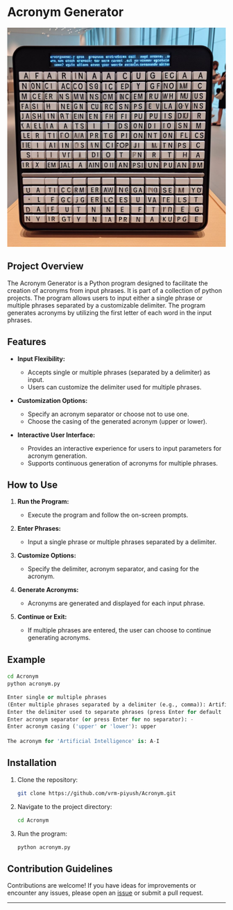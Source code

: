 # Acronym Generator

![acronym](image.png)

## Project Overview

The Acronym Generator is a Python program designed to facilitate the creation of acronyms from input phrases. It is part of a collection of python projects. The program allows users to input either a single phrase or multiple phrases separated by a customizable delimiter. The program generates acronyms by utilizing the first letter of each word in the input phrases.

## Features

- **Input Flexibility:**

  - Accepts single or multiple phrases (separated by a delimiter) as input.
  - Users can customize the delimiter used for multiple phrases.

- **Customization Options:**

  - Specify an acronym separator or choose not to use one.
  - Choose the casing of the generated acronym (upper or lower).

- **Interactive User Interface:**
  - Provides an interactive experience for users to input parameters for acronym generation.
  - Supports continuous generation of acronyms for multiple phrases.

## How to Use

1. **Run the Program:**

   - Execute the program and follow the on-screen prompts.

2. **Enter Phrases:**

   - Input a single phrase or multiple phrases separated by a delimiter.

3. **Customize Options:**

   - Specify the delimiter, acronym separator, and casing for the acronym.

4. **Generate Acronyms:**

   - Acronyms are generated and displayed for each input phrase.

5. **Continue or Exit:**
   - If multiple phrases are entered, the user can choose to continue generating acronyms.

## Example

```bash
cd Acronym
python acronym.py
```

```python
Enter single or multiple phrases
(Enter multiple phrases separated by a delimiter (e.g., comma)): Artificial Intelligence
Enter the delimiter used to separate phrases (press Enter for default ','):
Enter acronym separator (or press Enter for no separator): -
Enter acronym casing ('upper' or 'lower'): upper

The acronym for 'Artificial Intelligence' is: A-I
```

## Installation

1. Clone the repository:

   ```bash
   git clone https://github.com/vrm-piyush/Acronym.git
   ```

2. Navigate to the project directory:

   ```bash
   cd Acronym
   ```

3. Run the program:

   ```bash
   python acronym.py
   ```

## Contribution Guidelines

Contributions are welcome! If you have ideas for improvements or encounter any issues, please open an [issue](https://github.com/vrm-piyush/Acronym/issues) or submit a pull request.

---
